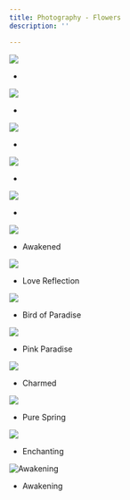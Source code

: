 ```yaml
---
title: Photography - Flowers
description: ''

---
```

![](/assets/img/img_2975.jpeg)

* 

![](/assets/img/img_1665.jpeg)

* 

![](/assets/img/img_2348.jpeg)

* 

![](/assets/img/img_1256.jpeg)

* 

![](/assets/img/img_2526.JPEG)

* 

![](/assets/img/img_7330.JPG)

* Awakened

![](/assets/img/img_1257.jpeg)

* Love Reflection

![](/assets/img/img_0229.JPG)

* Bird of Paradise

![](/assets/img/img_1663.jpeg)

* Pink Paradise

![](/assets/img/img_1662.jpeg)

* Charmed

![](/assets/img/img_1660.jpeg)

* Pure Spring

![](/assets/img/img_1217.jpeg)

* Enchanting

![](/assets/img/img_7329.jpeg "Awakening")

* Awakening